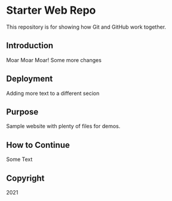 # Starter Web Repo

This repository is for showing how Git and GitHub work together.

## Introduction

Moar Moar Moar! Some more changes

## Deployment

Adding more text to a different secion

## Purpose

Sample website with plenty of files for demos.

## How to Continue

Some Text

## Copyright

2021